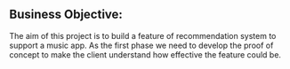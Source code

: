 ## Business Objective:
The aim of this project is to build a feature of recommendation system to support a music app. As the first phase we need to develop the proof of concept to make the client understand how effective the feature could be.
